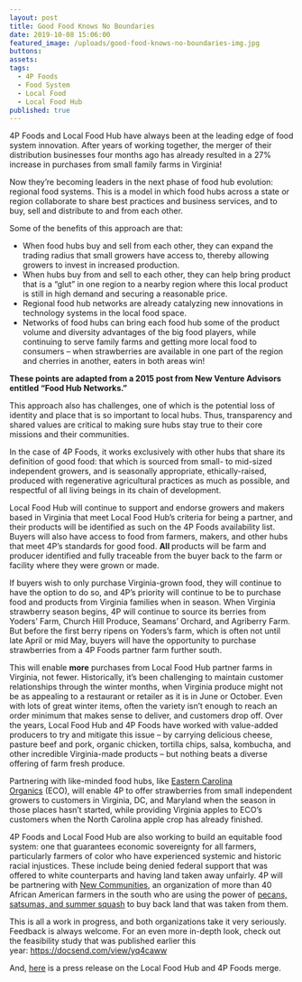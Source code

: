 ```yaml
---
layout: post
title: Good Food Knows No Boundaries
date: 2019-10-08 15:06:00
featured_image: /uploads/good-food-knows-no-boundaries-img.jpg
buttons:
assets:
tags:
  - 4P Foods
  - Food System
  - Local Food
  - Local Food Hub
published: true  
---
```


<div class="editable"><p>4P Foods and Local Food Hub have always been at the leading edge of food system innovation. After years of working together, the merger of their distribution businesses four months ago has already resulted in a 27% increase in purchases from small family farms in Virginia!</p><p>Now they&rsquo;re becoming leaders in the next phase of food hub evolution: regional food systems. This is a model in which food hubs across a state or region collaborate to share best practices and business services, and to buy, sell and distribute to and from each other.&nbsp;</p><p>Some of the benefits of this approach are that:</p><ul><li>When food hubs buy and sell from each other, they can expand the trading radius that small growers have access to, thereby allowing growers to invest in increased production.</li><li>When hubs buy from and sell to each other, they can help bring product that is a &ldquo;glut&rdquo; in one region to a nearby region where this local product is still in high demand and securing a reasonable price.</li><li>Regional food hub networks are already catalyzing new innovations in technology systems in the local food space.</li><li>Networks of food hubs can bring each food hub some of the product volume and diversity advantages of the big food players, while continuing to serve family farms and getting more local food to consumers &ndash; when strawberries are available in one part of the region and cherries in another, eaters in both areas win!</li></ul><p><strong>These points are adapted from a 2015 post from New Venture Advisors entitled &ldquo;Food Hub Networks.&rdquo;</strong></p><p>This approach also has challenges, one of which is the potential loss of identity and place that is so important to local hubs. Thus, transparency and shared values are critical to making sure hubs stay true to their core missions and their communities.&nbsp;</p><p>In the case of 4P Foods, it works exclusively with other hubs that share its definition of good food: that which is sourced from small- to mid-sized independent growers, and is seasonally appropriate, ethically-raised, produced with regenerative agricultural practices as much as possible, and respectful of all living beings in its chain of development.&nbsp;</p><p>Local Food Hub will continue to support and endorse growers and makers based in Virginia that meet Local Food Hub&rsquo;s criteria for being a partner, and their products will be identified as such on the 4P Foods availability list. Buyers will also have access to food from farmers, makers, and other hubs that meet 4P&rsquo;s standards for good food.&nbsp;<b>All&nbsp;</b>products will be farm and producer identified and fully traceable from the buyer back to the farm or facility where they were grown or made.&nbsp;</p><p>If buyers wish to only purchase Virginia-grown food, they will continue to have the option to do so, and 4P&rsquo;s priority will continue to be to purchase food and products from Virginia families when in season. When Virginia strawberry season begins, 4P will continue to source its berries from Yoders&rsquo; Farm, Church Hill Produce, Seamans&rsquo; Orchard, and Agriberry Farm. But before the first berry ripens on Yoders&rsquo;s farm, which is often not until late April or mid May, buyers will have the opportunity to purchase strawberries from a 4P Foods partner farm further south.&nbsp;</p><p>This will enable&nbsp;<b>more</b>&nbsp;purchases from Local Food Hub partner farms in Virginia, not fewer. Historically, it&rsquo;s been challenging to maintain customer relationships through the winter months, when Virginia produce might not be as appealing to a restaurant or retailer as it is in June or October. Even with lots of great winter items, often the variety isn&rsquo;t enough to reach an order minimum that makes sense to deliver, and customers drop off. Over the years, Local Food Hub and 4P Foods have worked with value-added producers to try and mitigate this issue &ndash; by carrying delicious cheese, pasture beef and pork, organic chicken, tortilla chips, salsa, kombucha, and other incredible Virginia-made products &ndash; but nothing beats a diverse offering of farm fresh produce.&nbsp;</p><p>Partnering with like-minded food hubs, like&nbsp;<a href="http://www.easterncarolinaorganics.com/">Eastern Carolina Organics</a>&nbsp;(ECO), will enable 4P to offer strawberries from small independent growers to customers in Virginia, DC, and Maryland when the season in those places hasn&rsquo;t started, while providing Virginia apples to ECO&rsquo;s customers when the North Carolina apple crop has already finished.&nbsp;</p><p>4P Foods and Local Food Hub are also working to build an equitable food system: one that guarantees economic sovereignty for all farmers, particularly farmers of color who have experienced systemic and historic racial injustices. These include being denied federal support that was offered to white counterparts and having land taken away unfairly. 4P will be partnering with&nbsp;<a href="https://civileats.com/2019/08/16/how-a-black-farming-community-found-justice/">New Communities</a>, an organization of more than 40 African American farmers in the south who are using the power of&nbsp;<a href="https://www.newcommunitiesinc.com/resora.html">pecans, satsumas, and summer squash</a>&nbsp;to buy back land that was taken from them.&nbsp;</p><p>This is all a work in progress, and both organizations take it very seriously. Feedback is always welcome. For an even more in-depth look, check out the feasibility study that was published earlier this year:&nbsp;<a href="https://docsend.com/view/yq4caww">https://docsend.com/view/yq4caww</a></p><p>And,&nbsp;<a href="https://www.localfoodhub.org/news/prlfh4p/">here</a>&nbsp;is a press release on the Local Food Hub and 4P Foods merge.</p></div>